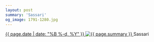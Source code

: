 ```yaml
---
layout: post
summary: 'Sassari'
og_image: 1791-1280.jpg
---
```


<p>
 <time>
  <a href="/1791">
   {{ page.date | date: "%B %-d, %Y" }}
  </a>
 </time>
 <a href="/1791">
  <img alt="{{ page.summary }}" sizes="(min-width: 700px) 50vw, calc(100vw - 2rem)" src="{{ site.assets_url }}/1791-640.jpg" srcset="{{ site.assets_url }}/1791-320.jpg 320w, {{ site.assets_url }}/1791-640.jpg 640w, {{ site.assets_url }}/1791-960.jpg 960w, {{ site.assets_url }}/1791-1280.jpg 1280w"/>
 </a>
 <span>
  Sassari
 </span>
</p>
